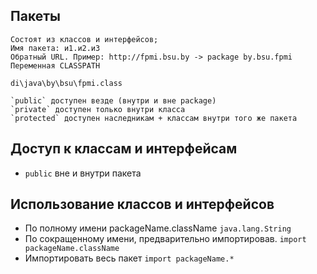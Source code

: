 ## Пакеты

	Состоят из классов и интерфейсов;
	Имя пакета: и1.и2.и3
	Обратный URL. Пример: http://fpmi.bsu.by -> package by.bsu.fpmi
	Переменная CLASSPATH

	di\java\by\bsu\fpmi.class

	`public` доступен везде (внутри и вне package)
	`private` доступен только внутри класса
	`protected` доступен наследникам + классам внутри того же пакета

## Доступ к классам и интерфейсам

* `public` вне и внутри пакета

## Использование классов и интерфейсов

* По полному имени packageName.className `java.lang.String`
* По сокращенному имени, предварительно импортировав. `import packageName.className`
* Импортировать весь пакет `import packageName.*`